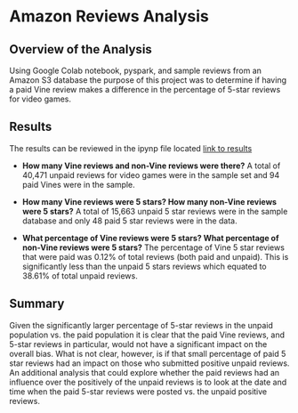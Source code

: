 # Amazon Reviews Analysis #

## Overview of the Analysis ##
Using Google Colab notebook, pyspark, and sample reviews from an Amazon S3 database the purpose of this project was to determine if having a paid Vine review makes a difference in the percentage of 5-star reviews for video games. 

## Results ##

The results can be reviewed in the ipynp file located [link to results](https://github.com/AsaHolley/Amazon_Vine_Analysis/blob/main/Amazon_Reviews_Vine_Analysis.ipynb) 

* **How many Vine reviews and non-Vine reviews were there?** A total of 40,471 unpaid reviews for video games were in the sample set and 94 paid Vines were in the sample.

* **How many Vine reviews were 5 stars? How many non-Vine reviews were 5 stars?** A total of 15,663 unpaid 5 star reviews were in the sample database and only 48 paid  5 star reviews were in the data.

* **What percentage of Vine reviews were 5 stars? What percentage of non-Vine reviews were 5 stars?**  The percentage of Vine 5 star reviews that were paid was 0.12% of total reviews (both paid and unpaid). This is significantly less than the unpaid 5 stars reviews which equated to 38.61% of total unpaid reviews. 


## Summary ##
Given the significantly larger percentage of 5-star reviews in the unpaid population vs. the paid population it is clear that the paid Vine reviews, and 5-star reviews in particular, would not have a significant impact on the overall bias. What is not clear, however, is if that small percentage of paid  5 star reviews had an impact on those who submitted positive unpaid reviews. An additional analysis that could explore whether the paid reviews had an influence over the positively of the unpaid reviews is to look at the date and time when the paid 5-star reviews were posted vs. the unpaid positive reviews.

